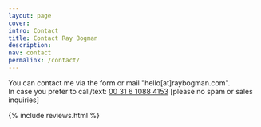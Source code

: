 ```yaml
---
layout: page
cover:
intro: Contact
title: Contact Ray Bogman
description:
nav: contact
permalink: /contact/
---
```


<main class="flex flex-wrap justify-around align-item items-center" markdown="0">

<p>You can contact me via the form or mail "hello[at]raybogman.com".
<br>In case you prefer to call/text: <a href="tel:0031610884153">00 31 6 1088 4153</a> [please no spam or sales inquiries]
</p>
</main>

{% include reviews.html %}
